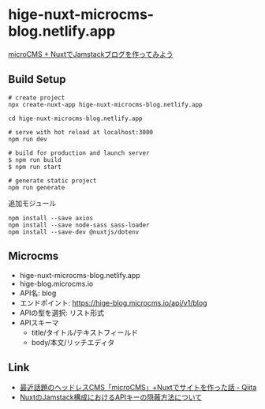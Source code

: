 # hige-nuxt-microcms-blog.netlify.app

[microCMS \+ NuxtでJamstackブログを作ってみよう](https://microcms.io/blog/microcms-nuxt-jamstack-blog/)

## Build Setup

```shell
# create project
npx create-nuxt-app hige-nuxt-microcms-blog.netlify.app

cd hige-nuxt-microcms-blog.netlify.app

# serve with hot reload at localhost:3000
npm run dev

# build for production and launch server
$ npm run build
$ npm run start

# generate static project
npm run generate
```

追加モジュール

```shell
npm install --save axios
npm install --save node-sass sass-loader
npm install --save-dev @nuxtjs/dotenv
```

## Microcms

* hige-nuxt-microcms-blog.netlify.app
* hige-blog.microcms.io
* API名: blog
* エンドポイント: https://hige-blog.microcms.io/api/v1/blog
* APIの型を選択: リスト形式
* APIスキーマ
    * title/タイトル/テキストフィールド
    * body/本文/リッチエディタ

## Link

* [最近話題のヘッドレスCMS「microCMS」\+Nuxtでサイトを作った話 \- Qiita](https://qiita.com/yutopia898/items/653068aa3d8237f3e89a)
* [NuxtのJamstack構成におけるAPIキーの隠蔽方法について](https://microcms.io/blog/nuxt-secure-api-key/)
